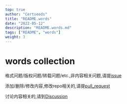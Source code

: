 ```yaml
---
top: true
author: "Certseeds"
title: "README.words"
date: "2022-05-12"
description: "README.words.md"
tags: ["README", "words"]
weight: 3
---
```


# words collection

格式问题/版权问题/转载问题/etc.,非内容相关问题,请提[issue](https://github.com/Certseeds/Certseeds/issues)

添加/删除/修改内容,修改repo相关的,请提[pull_request](https://github.com/Certseeds/Certseeds/pulls)

讨论内容相关的,请到[Discussion](https://github.com/Certseeds/Certseeds/discussions)
